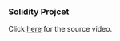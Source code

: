 ### Solidity Projcet

Click <a href="https://www.youtube.com/watch?v=aFI_XPll_mg">here</a> for the source video.
